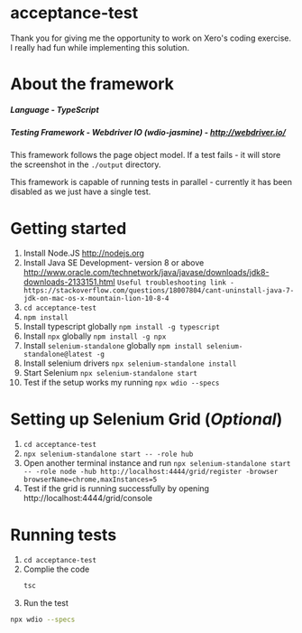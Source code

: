 # acceptance-test
Thank you for giving me the opportunity to work on Xero's coding exercise. I really had fun while implementing this solution.

# About the framework

##### *Language* - TypeScript

##### *Testing Framework* - Webdriver IO  (wdio-jasmine) - http://webdriver.io/

This framework follows the page object model. If a test fails - it will store the screenshot in the `./output` directory.

This framework is capable of running tests in parallel - currently it has been disabled as we just have a single test.

# Getting started

1.  Install Node.JS
    http://nodejs.org
1.  Install Java SE Development- version 8 or above
    http://www.oracle.com/technetwork/java/javase/downloads/jdk8-downloads-2133151.html
	`Useful troubleshooting link - https://stackoverflow.com/questions/18007804/cant-uninstall-java-7-jdk-on-mac-os-x-mountain-lion-10-8-4`
1.  `cd acceptance-test`
1.  `npm install`
1.	Install typescript globally `npm install -g typescript`
1.	Install `npx` globally `npm install -g npx`
1.	Install `selenium-standalone` globally `npm install selenium-standalone@latest -g`
1.	Install selenium drivers `npx selenium-standalone install`
1.	Start Selenium `npx selenium-standalone start`
1.	Test if the setup works my running `npx wdio --specs`

# Setting up Selenium Grid (*Optional*)

1.	`cd acceptance-test`
1.	`npx selenium-standalone start -- -role hub`
1.	Open another terminal instance and run `npx selenium-standalone start -- -role node -hub http://localhost:4444/grid/register -browser browserName=chrome,maxInstances=5`
1.	Test if the grid is running successfully by opening http://localhost:4444/grid/console

# Running tests

1.	`cd acceptance-test`
1.	Complie the code
	```bash
	tsc
1.	Run the test
```bash
npx wdio --specs

